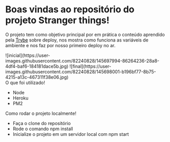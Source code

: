 
  <h1> Boas vindas ao repositório do projeto Stranger things!</h1>
  
  <div>
  <p> O projeto tem como objetivo principal por em prática o conteúdo aprendido pela <a href="https://www.betrybe.com/" style ="color: black;">Trybe</a> sobre deploy, nos mostra como funciona as variáveis de ambiente e nos faz por nosso primeiro deploy no ar.</p>
  <div>
  ![inicial](https://user-images.githubusercontent.com/82240828/145697994-86264236-28a8-4df4-baf6-184181dace5b.jpg)
  ![final](https://user-images.githubusercontent.com/82240828/145698001-b196bf77-8b75-4215-a13c-467311f38e06.jpg)


  
  
  </div>
    O que foi utilizado!
    <ul>
      <li>Node</li>
      <li>Heroku</li>
      <li>PM2</li>
    </ul>
  </div> 
 <div>
  <p>Como rodar o projeto localmente!</p>
 <ul>
      <li>Faça o clone do repositório</li>
      <li>Rode o comando npm install</li>
      <li>Inicialize o projeto em um servidor local com npm start</li>
  </ul> 
</div>
  
</body>
</html>
